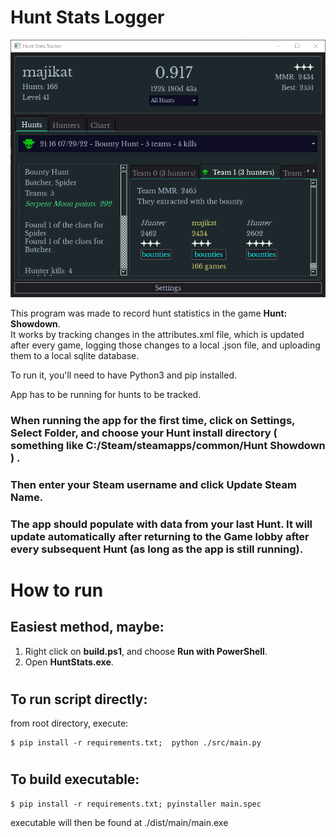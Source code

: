 # Hunt Stats Logger
![](screenshots/huntapp.png)
<p>
This program was made to record hunt statistics in the game <b>Hunt: Showdown</b>.
<br>It works by tracking changes in the attributes.xml file, which is updated after every game, logging those changes to a local .json file, and uploading them to a local sqlite database.
</p>
<p>
To run it, you'll need to have Python3 and pip installed.
</p>
<p>
App has to be running for hunts to be tracked.
</p>

### When running the app for the first time, click on Settings, Select Folder, and choose your Hunt install directory ( something like C:/Steam/steamapps/common/Hunt Showdown ) .
### Then enter your Steam username and click Update Steam Name.
### The app should populate with data from your last Hunt. It will update automatically after returning to the Game lobby after every subsequent Hunt (as long as the app is still running).
#
# How to run
## Easiest method, maybe:
<ol>
<li>Right click on <b>build.ps1</b>, and choose <b>Run with PowerShell</b>.
<li>Open <b>HuntStats.exe</b>.
</ol>

#
## To run script directly:
from root directory, execute:
```
$ pip install -r requirements.txt;  python ./src/main.py
```

#
## To build executable:
```
$ pip install -r requirements.txt; pyinstaller main.spec
```
executable will then be found at ./dist/main/main.exe
#


